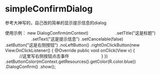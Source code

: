 # simpleConfirmDialog
参考大神写的，自己改的简单的显示提示信息的dialog

使用示例：
  new DialogConfirm(mContext)
                        .setTitle("这是标题")
                        .setText("这是提示信息")
                        .setCancelable(false)
                        .setButton("这是右侧按钮")
                        .noLeftButton()
                        .rightOnClickButton(new View.OnClickListener() {
                            @Override
                            public void onClick(View v) {
                                //这里写右侧按钮点击事件
                            }
                        })
                        .setButtonColor(mContext.getResources().getColor(R.color.blue))
                        .DialogConfirm()
                        .show();
